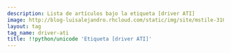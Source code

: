 ```yaml
---
description: Lista de artículos bajo la etiqueta [driver ATI]
image: http://blog-luisalejandro.rhcloud.com/static/img/site/mstile-310x310.png
layout: tag
tag_name: driver-ati
title: !!python/unicode 'Etiqueta [driver ATI]'
---
```

